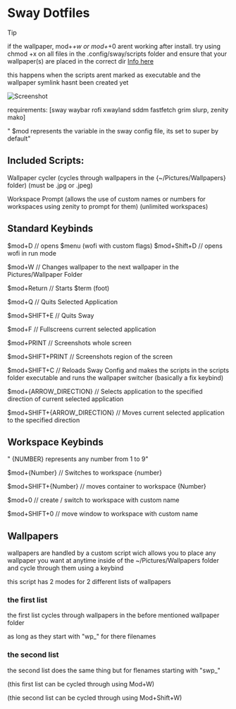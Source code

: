 # Sway Dotfiles

> [!TIP]
> if the wallpaper, mod+*+w or mod+*+0 arent working after install. try using chmod +x on all files in the .config/sway/scripts folder and ensure that your wallpaper(s) are placed in the correct dir [Info here](https://github.com/Jerryslang/dotfiles#Wallpapers)

this happens when the scripts arent marked as executable and the wallpaper symlink hasnt been created yet

![Screenshot](https://i.imgur.com/cJcNyCZ.png)

requirements:
[sway waybar rofi xwayland sddm fastfetch grim slurp, zenity mako]

" $mod represents the variable in the sway config file, its set to super by default"

## Included Scripts:

Wallpaper cycler (cycles through wallpapers in the {~/Pictures/Wallpapers} folder)    (must be .jpg or .jpeg)

Workspace Prompt (allows the use of custom names or numbers for workspaces using zenity to prompt for them) (unlimited workspaces)

## Standard Keybinds

$mod+D // opens $menu (wofi with custom flags)
$mod+Shift+D // opens wofi in run mode

$mod+W // Changes wallpaper to the next wallpaper in the Pictures/Wallpaper Folder

$mod+Return // Starts $term (foot)

$mod+Q // Quits Selected Application

$mod+SHIFT+E // Quits Sway

$mod+F // Fullscreens current selected application

$mod+PRINT // Screenshots whole screen

$mod+SHIFT+PRINT // Screenshots region of the screen

$mod+SHIFT+C // Reloads Sway Config and makes the scripts in the scripts folder executable and runs the wallpaper switcher (basically a fix keybind)

$mod+{ARROW_DIRECTION} // Selects application to the specified direction of current selected application

$mod+SHIFT+{ARROW_DIRECTION} // Moves current selected application to the specified direction

## Workspace Keybinds

" {NUMBER} represents any number from 1 to 9"

$mod+{Number} // Switches to workspace {number}

$mod+SHIFT+{Number} // moves container to workspace {Number}

$mod+0 // create / switch to workspace with custom name

$mod+SHIFT+0 // move window to workspace with custom name

## Wallpapers

wallpapers are handled by a custom script wich allows you to place any wallpaper you want at anytime inside of the ~/Pictures/Wallpapers folder and cycle through them using a keybind

this script has 2 modes for 2 different lists of wallpapers

### the first list

the first list cycles through wallpapers in the before mentioned wallpaper folder

as long as they start with "wp_" for there filenames

### the second list

the second list does the same thing but for flenames starting with "swp_"

(this first list can be cycled through using Mod+W)

(thie second list can be cycled through using Mod+Shift+W)

